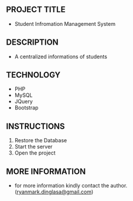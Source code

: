 ## PROJECT TITLE
- Student Infromation Management System

## DESCRIPTION
- A centralized informations of students

## TECHNOLOGY
-  PHP
-  MySQL
-  JQuery
-  Bootstrap

## INSTRUCTIONS
1. Restore the Database
2. Start the server
3. Open the project

## MORE INFORMATION
- for more information kindly contact the author. (ryanmark.dinglasa@gmail.com)

